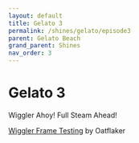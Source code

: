 ```yaml
---
layout: default
title: Gelato 3
permalink: /shines/gelato/episode3
parent: Gelato Beach
grand_parent: Shines
nav_order: 3
---
```

# Gelato 3

Wiggler Ahoy! Full Steam Ahead!

[Wiggler Frame Testing](https://docs.google.com/spreadsheets/d/1dQDnL2mDIVbrdzOoQqqS3jzrm_9UBNnaRDhFAxmnoE0/edit?gid=0#gid=0) by Oatflaker
